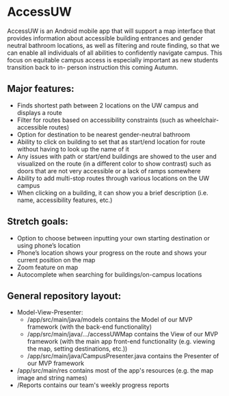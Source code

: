 # AccessUW
AccessUW is an Android mobile app that will support a map interface that provides information about 
accessible building entrances and gender neutral bathroom locations, as well as filtering and route 
finding, so that we can enable all individuals of all abilities to confidently navigate campus. This 
focus on equitable campus access is especially important as new students transition back to in-
person instruction this coming Autumn.

## Major features:
- Finds shortest path between 2 locations on the UW campus and displays a route
- Filter for routes based on accessibility constraints (such as wheelchair-accessible routes)
- Option for destination to be nearest gender-neutral bathroom
- Ability to click on building to set that as start/end location for route without having to look up 
the name of it
- Any issues with path or start/end buildings are showed to the user and visualized on the route (in 
a different color to show contrast) such as doors that are not very accessible or a lack of ramps 
somewhere
- Ability to add multi-stop routes through various locations on the UW campus
- When clicking on a building, it can show you a brief description (i.e. name, accessibility 
features, etc.)

## Stretch goals:
- Option to choose between inputting your own starting destination or using phone’s location
- Phone’s location shows your progress on the route and shows your current position on the map
- Zoom feature on map
- Autocomplete when searching for buildings/on-campus locations

## General repository layout:
- Model-View-Presenter:
    - /app/src/main/java/models contains the Model of our MVP framework (with the back-end functionality)
    - /app/src/main/java/.../accessUWMap contains the View of our MVP framework (with the main app front-end functionality (e.g. viewing the
        map, setting destinations, etc.))
    - /app/src/main/java/CampusPresenter.java contains the Presenter of our MVP framework
- /app/src/main/res contains most of the app's resources (e.g. the map image and string names)
- /Reports contains our team's weekly progress reports